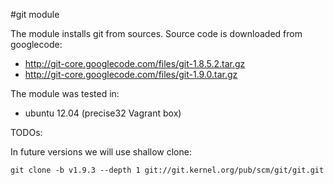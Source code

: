 #git module

The module installs git from sources. Source code is downloaded from googlecode:

* http://git-core.googlecode.com/files/git-1.8.5.2.tar.gz
* http://git-core.googlecode.com/files/git-1.9.0.tar.gz

The module was tested in:

* ubuntu 12.04 (precise32 Vagrant box)

TODOs:

In future versions we will use shallow clone:

    git clone -b v1.9.3 --depth 1 git://git.kernel.org/pub/scm/git/git.git


